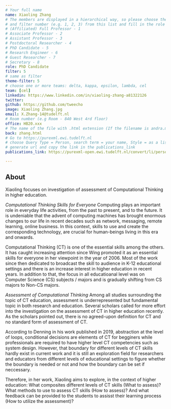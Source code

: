 ```yaml
---
# Your full name 
name: Xiaoling Zhang
# The members are displayed in a hierarchical way, so please choose the role (e.g. Full Professor, Assistant Professor etc) 
# and filter number (e.g. 1, 2, 3) from this list and fill in the role and filter from below:
# (Affiliated) Full Professor - 1
# Associate Professor - 2
# Assistant Professor - 3
# Postdoctoral Researcher - 4
# PhD Candidate - 5
# Research Engineer - 6 
# Guest Researcher - 7
# Secretary - 8
role: PhD Candidate
filter: 5
# same as filter
theme-filter: 5
# choose one or more teams: delta, kappa, epsilon, lambda, cel
team: [cel]
linkedin: https://www.linkedin.com/in/xiaoling-zhang-a81322126
twitter: 
github: https://github.com/tweecho
image: Xiaoling Zhang.jpg
email: X.Zhang-14@tudelft.nl
# Room number (e.g Room - 840 West 4rd floor)
office: HB20.xxx
# The name of the file with .html extension (If the filename is andra.md, the "back" field will be andra.html)
back: zhang.html
# Go to https://purexml.ewi.tudelft.nl 
# choose Query Type = Person, search term = your name, Style = as a list
# generate url and copy the link in the publications_link
publications_link: https://purexml-open.ewi.tudelft.nl/convert/li/persons/14c9347d-0c8d-46e9-a55a-0234683e1ebd

---
```


## About
Xiaoling focuses on investigation of assessment of Computational Thinking in higher education. 

*Computational Thinking Skills for Everyone*
Computing plays an important role in everyday life activities, from the past to present, and to the future. It is undeniable that the advent of computing machines has brought enormous changes to our life in recent decades such as network, messaging, remote learning, online business. In this context, skills to use and create the corresponding technology, are crucial for human-beings living in this era and onwards. 

Computational Thinking (CT) is one of the essential skills among the others. It has caught increasing attention since Wing promoted it as an essential skills for everyone in her viewpoint in the year of 2006. Most of the work since then dedicated to broadcast the skill to audience in K-12 educational settings and there is an increase interest in higher education in recent years. In addition to that, the focus in all educatioanal level was on Computer Science (CS) subjects / majors and is gradually shifting from CS majors to Non-CS majors. 

*Assessment of Computational Thinking*
Among all studies surrounding the topic of CT education, assessment is underrepresented but fundamental topic in both research and education. Several scholars called for more effort into the investigation on the assessment of CT in higher education recently. As the scholars pointed out, there is no agreed-upon definition for CT and no standard form of assessment of CT. 

According to Denning in his work published in 2019, abstraction at the level of loops, conditional decisions are elements of CT for begginers while professionals are required to have higher level CT competencies such as system design. However, that boundary for different levels of CT skills hardly exist in current work and it is still an exploration field for researchers and educators from different levels of educational settings to figure whether the boundary is needed or not and how the boundary can be set if neccessary.

Therefore, in her work, Xiaoling aims to explore, in the context of higher education: What composites different levels of CT skills (What to assess)? What methods to use to assess CT skills (How to assess)? And what feedback can be provided to the students to assisst their learning process (How to utilize the assessment)?  





